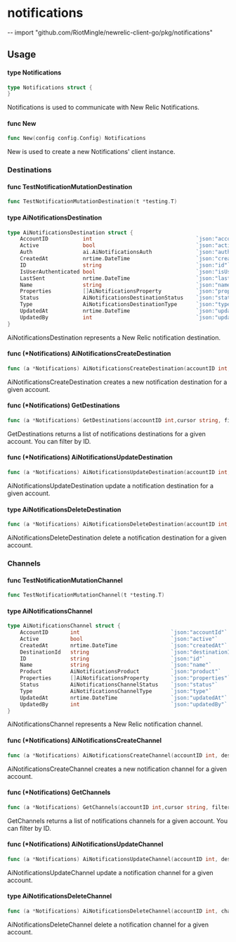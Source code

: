 # notifications
--
    import "github.com/RiotMingle/newrelic-client-go/pkg/notifications"

## Usage

#### type Notifications

```go
type Notifications struct {
}
```

Notifications is used to communicate with New Relic Notifications.

#### func  New

```go
func New(config config.Config) Notifications
```
New is used to create a new Notifications' client instance.

### Destinations

#### func  TestNotificationMutationDestination

```go
func TestNotificationMutationDestination(t *testing.T)
```

#### type AiNotificationsDestination

```go
type AiNotificationsDestination struct {
    AccountID           int                                 `json:"accountId"`
    Active              bool                                `json:"active"`
    Auth                ai.AiNotificationsAuth              `json:"auth,omitempty"`
    CreatedAt           nrtime.DateTime                     `json:"createdAt"`
    ID                  string                              `json:"id"`
    IsUserAuthenticated bool                                `json:"isUserAuthenticated"`
    LastSent            nrtime.DateTime                     `json:"lastSent,omitempty"`
    Name                string                              `json:"name"`
    Properties          []AiNotificationsProperty           `json:"properties"`
    Status              AiNotificationsDestinationStatus    `json:"status"`
    Type                AiNotificationsDestinationType      `json:"type"`
    UpdatedAt           nrtime.DateTime                     `json:"updatedAt"`
    UpdatedBy           int                                 `json:"updatedBy"`
}
```

AiNotificationsDestination represents a New Relic notification destination.

#### func (*Notifications) AiNotificationsCreateDestination

```go
func (a *Notifications) AiNotificationsCreateDestination(accountID int,destination AiNotificationsDestinationInput) (*AiNotificationsDestinationResponse, error)
```
AiNotificationsCreateDestination creates a new notification destination for a given account.

#### func (*Notifications) GetDestinations

```go
func (a *Notifications) GetDestinations(accountID int,cursor string, filters ai.AiNotificationsDestinationFilter, sorter AiNotificationsDestinationSorter) (*AiNotificationsDestinationsResponse, error)
```
GetDestinations returns a list of notifications destinations for a given account. You can filter by ID.

#### func (*Notifications) AiNotificationsUpdateDestination

```go
func (a *Notifications) AiNotificationsUpdateDestination(accountID int,destination AiNotificationsDestinationUpdate, destinationId string) (*AiNotificationsDestinationResponse, error)
```
AiNotificationsUpdateDestination update a notification destination for a given account.

#### type AiNotificationsDeleteDestination

```go
func (a *Notifications) AiNotificationsDeleteDestination(accountID int, destinationId string) (*AiNotificationsDeleteResponse, error)
```

AiNotificationsDeleteDestination delete a notification destination for a given account.

### Channels
#### func  TestNotificationMutationChannel

```go
func TestNotificationMutationChannel(t *testing.T)
```

#### type AiNotificationsChannel

```go
type AiNotificationsChannel struct {
    AccountID       int                             `json:"accountId"`
    Active          bool                            `json:"active"`
    CreatedAt       nrtime.DateTime                 `json:"createdAt"`
    DestinationId   string                          `json:"destinationId"`
    ID              string                          `json:"id"`
    Name            string                          `json:"name"`
    Product         AiNotificationsProduct          `json:"product"`
    Properties      []AiNotificationsProperty       `json:"properties"`
    Status          AiNotificationsChannelStatus    `json:"status"`
    Type            AiNotificationsChannelType      `json:"type"`
    UpdatedAt       nrtime.DateTime                 `json:"updatedAt"`
    UpdatedBy       int                             `json:"updatedBy"`
}
```

AiNotificationsChannel represents a New Relic notification channel.

#### func (*Notifications) AiNotificationsCreateChannel

```go
func (a *Notifications) AiNotificationsCreateChannel(accountID int, destination AiNotificationsChannelInput) (*AiNotificationsChannelResponse, error)
```
AiNotificationsCreateChannel creates a new notification channel for a given account.

#### func (*Notifications) GetChannels

```go
func (a *Notifications) GetChannels(accountID int,cursor string, filters ai.AiNotificationsChannelFilter, sorter AiNotificationsChannelSorter) (*AiNotificationsChannelsResponse, error)
```
GetChannels returns a list of notifications channels for a given account. You can filter by ID.

#### func (*Notifications) AiNotificationsUpdateChannel

```go
func (a *Notifications) AiNotificationsUpdateChannel(accountID int, destination AiNotificationsChannelUpdate, channelId string) (*AiNotificationsChannelResponse, error)
```
AiNotificationsUpdateChannel update a notification channel for a given account.

#### type AiNotificationsDeleteChannel

```go
func (a *Notifications) AiNotificationsDeleteChannel(accountID int, channelId string) (*AiNotificationsDeleteResponse, error)
```

AiNotificationsDeleteChannel delete a notification channel for a given account.
